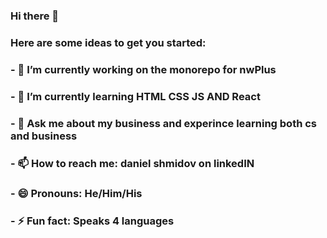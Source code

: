 ### Hi there 👋

### Here are some ideas to get you started:

### - 🔭 I’m currently working on the monorepo for nwPlus

### - 🌱 I’m currently learning HTML CSS JS AND React

### - 💬 Ask me about my business and experince learning both cs and business

### - 📫 How to reach me: daniel shmidov on linkedIN

### - 😄 Pronouns: He/Him/His

### - ⚡ Fun fact: Speaks 4 languages
